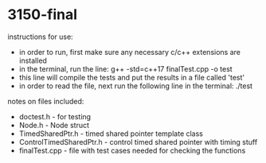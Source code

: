 # 3150-final

instructions for use:

- in order to run, first make sure any necessary c/c++ extensions are installed
- in the terminal, run the line: 
g++ -std=c++17 finalTest.cpp -o test
- this line will compile the tests and put the results in a file called 'test'
- in order to read the file, next run the following line in the terminal: 
./test

notes on files included:

- doctest.h - for testing
- Node.h - Node struct
- TimedSharedPtr.h - timed shared pointer template class
- ControlTimedSharedPtr.h - control timed shared pointer with timing stuff
- finalTest.cpp - file with test cases needed for checking the functions